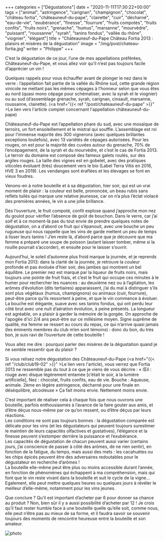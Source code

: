 +++
categories = ["Dégustations"]
date = "2020-11-11T17:30:22+00:00"
tags = ["animal", "astringence", "carignan", "champignon", "chocolat", "château fortia", "châteauneuf-du-pape", "clairette", "cuir", "décharné", "eau-de-vie", "exubérance", "finesse", "fourrure", "fruits compotés", "fruits confits", "fruits noirs", "grenache", "humus", "marsanne", "mourvèdre", "puissant", "roussanne", "syrah", "tanins fondus", "vallée du rhône", "viognier", "élégant"] 
title = "Châteauneuf-du-Pape Château Fortia 2013 : plaisirs et misères de la dégustation"
image = "/img/post/chateau-fortia.jpg"
writer = "Philippe"
+++

C’est la dégustation de ce jour, l’une de mes appellations préférées, Châteauneuf-du-Pape, et vous allez voir qu’il n’est pas toujours facile d’apprécier un vin !

Quelques rappels pour vous échauffer avant de plonger le nez dans le verre : l’appellation fait partie de la vallée du Rhône sud, cette grande région vinicole ne mettant pas les mêmes cépages à l’honneur selon que vous êtes au nord (quasi mono cépage pour schématiser, avec la syrah et le viognier) ou au sud (d’assemblage grenache, syrah, carignan, cinsault, marsanne, roussanne, clairette).  (<a href="{{< ref "/post/chateauneuf-du-pape" >}}" >Le lien vers l'article complet concernant l'appellation châteauneuf-du-pape</a>)  

Châteauneuf-du-Pape est l’appellation phare du sud, avec une mosaïque de terroirs, un fort ensoleillement et le mistral qui souffle.
L’assemblage est roi pour l’immense majorité des 300 vignerons (avec quelques brillantes exceptions toutefois), avec 13 variétés de cépages autorisées. Pour les rouges, on est pour la majorité des cuvées autour du grenache, 70% de l’encépagement, de la syrah et du mourvèdre, et c’est le cas de Fortia 2013.
Le terroir du domaine est composé des fameux galets roulés, sur des argiles rouges. La taille des vignes est en gobelet, avec des pratiques viticoles évoluant (très) doucement vers le bio (Label Terra Vitis en 2016, HVE 3 en 2019). Les vendanges sont éraflées et les élevages se font en vieux foudres.

Venons-en à notre bouteille et à sa dégustation, hier soir, qui est un vrai moment de plaisir : la couleur est belle, prononcée, un beau rubis sans reflets tuilés qui marque une relative jeunesse, car on n’a plus l’éclat violacé des premières années, le vin a une jolie brillance.  

Dès l’ouverture, le fruit compoté, confit explose quand j’approche mon nez du goulot pour vérifier l’absence de goût de bouchon. Dans le verre, car j’ai soif et à ce moment-là pas du tout envie de prendre quelques notes de dégustation, on a d’abord ce fruit qui s’épanouit, avec une bouche un peu rugueuse qui nous rappelle que les vins de garde mettent un peu de temps à lisser leurs tanins ! J’en reste là, d’abord parce que je découvre que ma femme a préparé une soupe de poisson (autant laisser tomber, même si la rouille pourrait s’accorder), et ensuite pour le laisser s’ouvrir.  

Aujourd’hui, le soleil d’automne plus froid marque la journée, et je reprends mon Fortia 2013: dans la clarté de la journée, je retrouve la couleur profonde et pas évoluée d’hier soir, des jambes qui montrent un bel équilibre. Le premier nez est marqué par la liqueur de fruits noirs, mais toujours une pointe de fruit frais, et c’est le fruit qui occupe ces minutes à le humer pour rechercher les nuances : au deuxième nez ou à l’agitation, les arômes d’évolution (dits tertiaires) apparaissent, j’ai du mal à distinguer s’ils sont plus végétaux (humus, champignons) ou animaux (cuir, fourrure), peut-être parce qu’ils ressortent à peine, et que le vin commence à évoluer.  
La bouche est élégante, suave avec ses tanins fondus, qui ont perdu leur côté brut avec une nuit d’aération évolution, à peine présents. La longueur est agréable, on a plaisir à garder la mémoire de la gorgée. On approche de l'apogée d'ici 2/4 ans peut-être sur ce millésime moyen.
Signe suprême de qualité, ma femme se ressert au cours du repas, ce qui n’arrive quasi jamais (les éminents membres du club m’en sont témoins) : donc du bon, du très bon, je suis ravi de l’ouverture de cette bouteille !  

Vous allez me dire : pourquoi parler des misères de la dégustation quand je ne semble ressentir que du plaisir ?  

Si vous relisez notre dégustation des Châteauneuf-du-Pape (<a href="{{< ref "/club/club19-02" >}}" >Le lien vers l'article</a>), vous verrez que Fortia 2013 ne ressemble pas du tout à ce que je viens de vous décrire : « Œil : rouge avec disque légèrement entamée [c’était le soir, à la lumière artificielle], Nez : chocolat, fruits confits, eau de vie. Bouche : Aqueuse, animale. 2ème en légère astringence, décharné pour une finale en déséquilibre, alcooleuse »
Ça fait moins envie. Nettement moins envie.  

C’est important de réaliser cela à chaque fois que nous ouvrons une bouteille, parfois enthousiasmés à l’avance de la faire gouter aux amis, et d’être déçus nous-même par ce qu’on ressent, ou d’être déçus par leurs réactions.  
Les conditions ne sont pas toujours bonnes : la dégustation comparée est délicate pour les vins (et les dégustateurs qui peuvent toujours surestimer le maintien de leurs capacités olfactives et gustatives), l’élégance et la finesse peuvent s’estomper derrière la puissance et l’exubérance.  
Les capacités de dégustation de chacun peuvent aussi varier (certains jours, j’ai conscience de passer à côté des arômes, de ne rien sentir), en fonction de la fatigue, du temps, mais aussi des mets : les cacahuètes ou les chips épicés peuvent être des adversaires redoutables pour le dégustateur en recherche d’arômes !  
La bouteille elle-même peut être plus ou moins accessible durant l’année, en fonction de phénomènes qui échappent à ma compréhension, mais qui font que le vin reste vivant dans la bouteille et suit le cycle de la vigne… Egalement, elle peut mettre quelques heures ou quelques jours à révéler le meilleur d’elle-même, notamment pour les vins jeunes.  

Que conclure ? Qu’il est important d’acheter par 6 pour donner sa chance au produit ? Non, bien sûr il y a aussi possibilité d’acheter par 12 !
Je crois qu’il faut rester humble face à une bouteille quelle qu’elle soit, comme nous, elle peut n’être pas au mieux de sa forme, et il faudra savoir se souvenir toujours des moments de rencontre heureuse entre la bouteille et son amateur.

![photo][1]

[1]: /img/post/chateau-fortia.jpg
